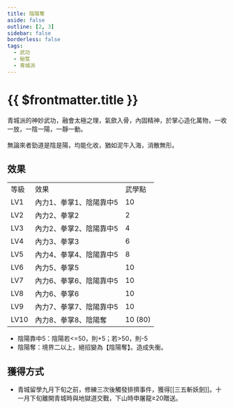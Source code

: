 ```yaml
---
title: 陰陽奪
aside: false
outline: [2, 3]
sidebar: false
borderless: false
tags:
  - 武功
  - 秘笈
  - 青城派
---
```


# {{ $frontmatter.title }}

<BookItemIcon :size="`medium`" :needLink="false" :no="7018" :style="'float: right;'" />

青城派的神妙武功，融會太極之理，氣歛入骨，內固精神，於掌心造化萬物，一收一放，一陰一陽，一靜一動。
<br><br>
無論來者勁道是陰是陽，均能化收，猶如泥牛入海，消散無形。
<br clear="all" />

## 效果

<table>
    <tr>
        <td>等級</td>
        <td>效果</td>
        <td>武學點</td>
    </tr>
    <tr>
        <td>LV1</td>
        <td>內力1、拳掌1、陰陽靠中5</td>
        <td>10</td>
    </tr>
    <tr>
        <td>LV2</td>
        <td>內力2、拳掌2</td>
        <td>2</td>
    </tr>
    <tr>
        <td>LV3</td>
        <td>內力2、拳掌2、陰陽靠中5</td>
        <td>4</td>
    </tr>
    <tr>
        <td>LV4</td>
        <td>內力3、拳掌3</td>
        <td>6</td>
    </tr>
    <tr>
        <td>LV5</td>
        <td>內力4、拳掌4、陰陽靠中5</td>
        <td>8</td>
    </tr>
    <tr>
        <td>LV6</td>
        <td>內力5、拳掌5</td>
        <td>10</td>
    </tr>
    <tr>
        <td>LV7</td>
        <td>內力6、拳掌6、陰陽靠中5</td>
        <td>10</td>
    </tr>
    <tr>
        <td>LV8</td>
        <td>內力6、拳掌6</td>
        <td>10</td>
    </tr>
    <tr>
        <td>LV9</td>
        <td>內力7、拳掌7、陰陽靠中5</td>
        <td>10</td>
    </tr>
    <tr>
        <td>LV10</td>
        <td>內力8、拳掌8、陰陽奪</td>
        <td>10 (80)</td>
    </tr>
</table>

- 陰陽靠中5：陰陽若<=50，則+5；若>50，則-5
- 陰陽奪：境界二以上，絕招變為【陰陽奪】。造成失衡。

## 獲得方式

- 青城留學九月下旬之前，修練三次後觸發排擠事件，獲得[[三五斬妖劍]]。十一月下旬離開青城時與地獄道交戰，下山時申屠龍≥20贈送。

